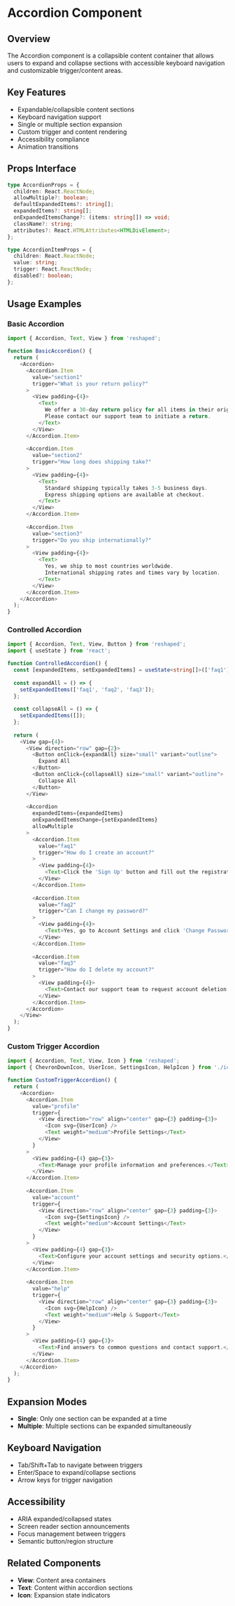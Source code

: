 # Accordion Component

## Overview
The Accordion component is a collapsible content container that allows users to expand and collapse sections with accessible keyboard navigation and customizable trigger/content areas.

## Key Features
- Expandable/collapsible content sections
- Keyboard navigation support
- Single or multiple section expansion
- Custom trigger and content rendering
- Accessibility compliance
- Animation transitions

## Props Interface
```typescript
type AccordionProps = {
  children: React.ReactNode;
  allowMultiple?: boolean;
  defaultExpandedItems?: string[];
  expandedItems?: string[];
  onExpandedItemsChange?: (items: string[]) => void;
  className?: string;
  attributes?: React.HTMLAttributes<HTMLDivElement>;
};

type AccordionItemProps = {
  children: React.ReactNode;
  value: string;
  trigger: React.ReactNode;
  disabled?: boolean;
};
```

## Usage Examples

### Basic Accordion
```typescript
import { Accordion, Text, View } from 'reshaped';

function BasicAccordion() {
  return (
    <Accordion>
      <Accordion.Item 
        value="section1"
        trigger="What is your return policy?"
      >
        <View padding={4}>
          <Text>
            We offer a 30-day return policy for all items in their original condition. 
            Please contact our support team to initiate a return.
          </Text>
        </View>
      </Accordion.Item>
      
      <Accordion.Item 
        value="section2"
        trigger="How long does shipping take?"
      >
        <View padding={4}>
          <Text>
            Standard shipping typically takes 3-5 business days. 
            Express shipping options are available at checkout.
          </Text>
        </View>
      </Accordion.Item>
      
      <Accordion.Item 
        value="section3"
        trigger="Do you ship internationally?"
      >
        <View padding={4}>
          <Text>
            Yes, we ship to most countries worldwide. 
            International shipping rates and times vary by location.
          </Text>
        </View>
      </Accordion.Item>
    </Accordion>
  );
}
```

### Controlled Accordion
```typescript
import { Accordion, Text, View, Button } from 'reshaped';
import { useState } from 'react';

function ControlledAccordion() {
  const [expandedItems, setExpandedItems] = useState<string[]>(['faq1']);
  
  const expandAll = () => {
    setExpandedItems(['faq1', 'faq2', 'faq3']);
  };
  
  const collapseAll = () => {
    setExpandedItems([]);
  };
  
  return (
    <View gap={4}>
      <View direction="row" gap={2}>
        <Button onClick={expandAll} size="small" variant="outline">
          Expand All
        </Button>
        <Button onClick={collapseAll} size="small" variant="outline">
          Collapse All
        </Button>
      </View>
      
      <Accordion
        expandedItems={expandedItems}
        onExpandedItemsChange={setExpandedItems}
        allowMultiple
      >
        <Accordion.Item 
          value="faq1"
          trigger="How do I create an account?"
        >
          <View padding={4}>
            <Text>Click the 'Sign Up' button and fill out the registration form.</Text>
          </View>
        </Accordion.Item>
        
        <Accordion.Item 
          value="faq2"
          trigger="Can I change my password?"
        >
          <View padding={4}>
            <Text>Yes, go to Account Settings and click 'Change Password'.</Text>
          </View>
        </Accordion.Item>
        
        <Accordion.Item 
          value="faq3"
          trigger="How do I delete my account?"
        >
          <View padding={4}>
            <Text>Contact our support team to request account deletion.</Text>
          </View>
        </Accordion.Item>
      </Accordion>
    </View>
  );
}
```

### Custom Trigger Accordion
```typescript
import { Accordion, Text, View, Icon } from 'reshaped';
import { ChevronDownIcon, UserIcon, SettingsIcon, HelpIcon } from './icons';

function CustomTriggerAccordion() {
  return (
    <Accordion>
      <Accordion.Item 
        value="profile"
        trigger={
          <View direction="row" align="center" gap={3} padding={3}>
            <Icon svg={UserIcon} />
            <Text weight="medium">Profile Settings</Text>
          </View>
        }
      >
        <View padding={4} gap={3}>
          <Text>Manage your profile information and preferences.</Text>
        </View>
      </Accordion.Item>
      
      <Accordion.Item 
        value="account"
        trigger={
          <View direction="row" align="center" gap={3} padding={3}>
            <Icon svg={SettingsIcon} />
            <Text weight="medium">Account Settings</Text>
          </View>
        }
      >
        <View padding={4} gap={3}>
          <Text>Configure your account settings and security options.</Text>
        </View>
      </Accordion.Item>
      
      <Accordion.Item 
        value="help"
        trigger={
          <View direction="row" align="center" gap={3} padding={3}>
            <Icon svg={HelpIcon} />
            <Text weight="medium">Help & Support</Text>
          </View>
        }
      >
        <View padding={4} gap={3}>
          <Text>Find answers to common questions and contact support.</Text>
        </View>
      </Accordion.Item>
    </Accordion>
  );
}
```

## Expansion Modes
- **Single**: Only one section can be expanded at a time
- **Multiple**: Multiple sections can be expanded simultaneously

## Keyboard Navigation
- Tab/Shift+Tab to navigate between triggers
- Enter/Space to expand/collapse sections
- Arrow keys for trigger navigation

## Accessibility
- ARIA expanded/collapsed states
- Screen reader section announcements
- Focus management between triggers
- Semantic button/region structure

## Related Components
- **View**: Content area containers
- **Text**: Content within accordion sections
- **Icon**: Expansion state indicators